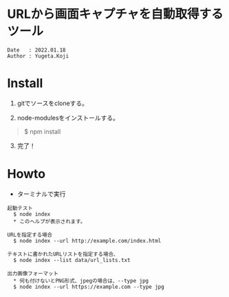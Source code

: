 URLから画面キャプチャを自動取得するツール
==
~~~
Date   : 2022.01.18
Author : Yugeta.Koji
~~~

# Install
1. gitでソースをcloneする。

2. node-modulesをインストールする。
  > $ npm install

3. 完了！


# Howto

- ターミナルで実行
```
起動テスト
  $ node index
  * このヘルプが表示されます。

URLを指定する場合
  $ node index --url http://example.com/index.html

テキストに書かれたURLリストを指定する場合、
  $ node index --list data/url_lists.txt

出力画像フォーマット
  * 何も付けないとPNG形式、jpegの場合は、--type jpg
  $ node index --url https://example.com --type jpg

